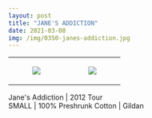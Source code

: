 ```yaml
---
layout: post
title: "JANE'S ADDICTION"
date: 2021-03-08
img: /img/0350-janes-addiction.jpg
---
```




<table style="width:100%;"><tr><td style="vertical-align:top;">
      <figure class="tmblr-full" data-orig-height="2048" data-orig-width="1365" data-orig-src="https://concertshirts.netlify.app/shirts/0350/0350-01.jpg"><img src="https://64.media.tumblr.com/ed897f1bc1cea3b6f86a16dc074add35/060b921ec8f4aa2e-1c/s540x810/13523970756f5b901bff6912fb9dd9135d2e3b75.jpg" data-orig-height="2048" data-orig-width="1365" data-orig-src="https://concertshirts.netlify.app/shirts/0350/0350-01.jpg"/></figure></td>
    <td style="vertical-align:top;">
      <figure class="tmblr-full" data-orig-height="2048" data-orig-width="1365" data-orig-src="https://concertshirts.netlify.app/shirts/0350/0350-02.jpg"><img src="https://64.media.tumblr.com/772c4239f30978a7de1b28742e15cdc3/060b921ec8f4aa2e-45/s540x810/c3993d121b55b4edcec174be3bd1f52b5e2f369e.jpg" data-orig-height="2048" data-orig-width="1365" data-orig-src="https://concertshirts.netlify.app/shirts/0350/0350-02.jpg"/></figure></td>
  </tr></table><p>
  Jane's Addiction | 2012 Tour<br/>SMALL | 100% Preshrunk Cotton | Gildan
</p>
